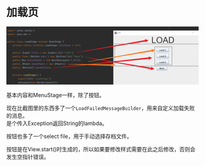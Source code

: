 # 加载页

![](images/load.png)

基本内容和MenuStage一样，除了按钮。

现在比截图里的东西多了一个`LoadFailedMessageBuilder`，用来自定义加载失败的消息。  
是个传入Exception返回String的lambda。

按钮也多了一个select file，用于手动选择存档文件。

按钮是在View.start()时生成的，所以如果要修改样式需要在此之后修改，否则会发生空指针错误。